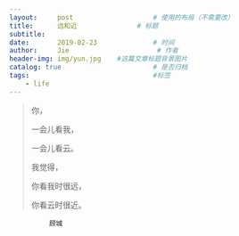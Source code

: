 ```yaml
---
layout:     post                    # 使用的布局（不需要改）
title:      远和近               # 标题 
subtitle:    
date:       2019-02-23              # 时间
author:     Jie                      # 作者
header-img: img/yun.jpg    #这篇文章标题背景图片
catalog: true                       # 是否归档
tags:                               #标签
    - life
---
```



>你，  
>
>一会儿看我， 
>
>一会儿看云。
>
>我觉得，
>
>你看我时很远，
>
>你看云时很近。  

              顾城